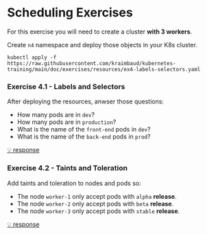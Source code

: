 # Scheduling Exercises
For this exercise you will need to create a cluster **with 3 workers**.

Create `n4` namespace and deploy those objects in your K8s cluster.

    kubectl apply -f https://raw.githubusercontent.com/kraimbaud/kubernetes-training/main/doc/exercises/resources/ex4-labels-selectors.yaml

### Exercise 4.1 - Labels and Selectors

After deploying the resources, anwser those questions:

- How many pods are in `dev`?
- How many pods are in `production`?
- What is the name of the `front-end` pods in `dev`?
- What is the name of the `back-end` pods in `prod`?   

[:bulb: response](responses/ex4/ex4-labels-selectors.md)


### Exercise 4.2 - Taints and Toleration
Add taints and toleration to nodes and pods so:

- The node `worker-1` only accept pods with `alpha` **release**. 
- The node `worker-2` only accept pods with `beta` **release**. 
- The node `worker-3` only accept pods with `stable` **release**.   

[:bulb: response](responses/ex4/ex4-taints-toleration.yaml)
